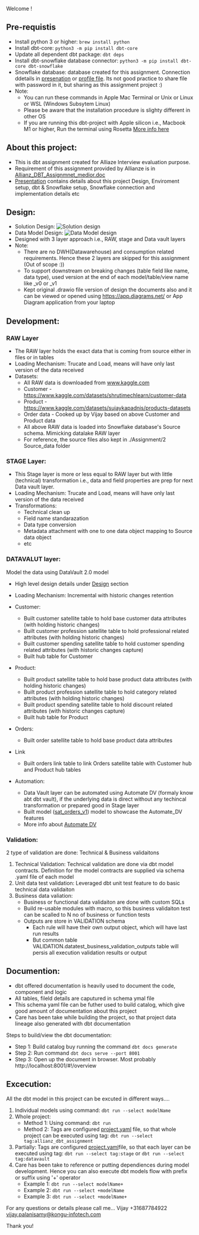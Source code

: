 Welcome !

## Pre-requistis
- Install python 3 or higher: `brew install python`
- Install dbt-core: `python3 -m pip install dbt-core`
- Update all dependent dbt package: `dbt deps`
- Install dbt-snowflake database connector: `python3 -m pip install dbt-core dbt-snowflake`
- Snowflake database: database created for this assignment. Connection ddetails in [presenation](3_Design/Presentation.pptx) or [profile file](3_Design/profiles.yml). Its not good practice to share file with password in it, but sharing as this assignment project :)
- Note:
    - You can run these commands in Apple Mac Terminal or Unix or Linux or WSL (Windows Subsytem Linux)
    - Please be aware that the installation procedure is slighty different in other OS
    - If you are running this dbt-project with Apple silicon i.e., Macbook M1 or higher, Run the terminal using Rosetta [More info here](https://support.apple.com/en-us/102527)


## About this project:
- This is dbt assignment created for Alliaze Interview evaluation purpose.
- Requirement of this assignment provided by Allianze is in [Allianz_DBT_Assignmnet_medior.doc](1_Requirements/Allianz_DBT_Assignmnet_medior.docx) 
- [Presentation](3_Design/Presentation.pptx) contains details about this project Design, Enviroment setup, dbt & Snowflake setup, Snowflake connection and implementation details etc 

## Design:
- Solution Design:
![Solution design](<3_Design/Solution Design.jpg>)
- Data Model Design:
![Data Model design](<3_Design/Data model - DWH.jpg>)
- Designed with 3 layer approach i.e., RAW, stage and Data vault layers
- Note: 
    - There are no DWH(Datawarehouse) and consumption related requirements. Hence these 2 layers are skipped for this assignment (Out of scope :))
    - To support downstream on breaking changes (table field like name, data type), used version at the end of each model/table/view name like _v0 or _v1
    - Kept original .drawio file version of design the documents also and it can be viewed or opened using https://app.diagrams.net/ or App Diagram application from your laptop

## Development:

### RAW Layer
- The RAW layer holds the exact data that is coming from source either in files or in tables
- Loading Mechanism: Trucate and Load, means will have only last version of the data received
- Datasets:
    - All RAW data is downloaded from www.kaggle.com
    - Customer - https://www.kaggle.com/datasets/shrutimechlearn/customer-data
    - Product - https://www.kaggle.com/datasets/sujaykapadnis/products-datasets
    - Order data - Cooked up by Vijay based on above Customer and Product data
    - All above RAW data is loaded into Snowflake database's Source schema. Mimicking datalake RAW layer
    - For reference, the source files also kept in ./Assignment/2 Source_data folder

### STAGE Layer: 
- This Stage layer is more or less equal to RAW layer but with little (technical) transformation i.e., data and field properties are prep for next Data vault layer.
- Loading Mechanism: Trucate and Load, means will have only last version of the data received
- Transformations:
    - Technical clean up
    - Field name standarazation
    - Data type conversion 
    - Metadata attachment with one to one data object mapping to Source data object
    - etc

### DATAVALUT layer:
Model the data using DataVault 2.0 model
- High level design details under [Design](https://github.com/vijay-palanisamy-1986/Allianz/tree/main?tab=readme-ov-file#design) section
- Loading Mechanism: Incremental with historic changes retention
- Customer:
    - Built customer satellite table to hold base customer data attributes (with holding historic changes)
    - Built customer profession satellite table to hold professional related attributes (with holding historic changes)
    - Built customer spending satellite table to hold customer spending related attributes (with historic changes capture)
    - Built hub table for Customer

- Product:
    - Built product satellite table to hold base product data attributes (with holding historic changes)
    - Built product profession satellite table to hold category related attributes (with holding historic changes)
    - Built product spending satellite table to hold discount related attributes (with historic changes capture)
    - Built hub table for Product

- Orders:
    - Built order satellite table to hold base product data attributes

- Link
    - Built orders link table to link Orders satellite table with Customer hub and Product hub tables

- Automation:
    - Data Vault layer can be automated using Automate DV (formaly know abt dbt vault), if the underlying data is direct without any techincal transformation or prepared good in Stage layer
    - Built model ([sat_orders_v1](4_dbt_project/models/datavault/sat/sat_orders_v1.sql)) model to showcase the Automate_DV features
    - More info about [Automate DV](https://automate-dv.readthedocs.io/en/latest/)


### Validation: 
2 type of validation are done: Technical & Business validaitons
1. Technical Validation: Technical validation are done via dbt model contracts. Definition for the model contracts are supplied via schema .yaml file of each model
2. Unit data test validation: Leveraged dbt unit test feature to do basic technical data validaiton
3. Business data valiation: 
    - Business or functional data validaiton are done with custom SQLs
    - Build re-usable modules with macro, so this business validaiton test can be scalled to N no of business or function tests
    - Outputs are store in VALIDATION schema
        - Each rule will have their own output object, which will have last run results
        - But common table VALIDATION.datatest_business_validation_outputs table will persis all execution validation results or output

## Documention:
- dbt offered documentation is heavily used to document  the code, component and logic
- All tables, fileld details are caputured in schema ymal file
- This schema yaml file can be futher used to build catalog, which give good amount of documentation about this project
- Care has been take while building the project, so that project data lineage also generated with dbt documentation

Steps to build/view the dbt documentation:
- Step 1: Build catalog buy running the command `dbt docs generate`
- Step 2: Run command `dbt docs serve --port 8001`
- Step 3: Open up the document in browser. Most probably http://localhost:8001/#!/overview 


## Excecution:
All the dbt model in this project can be excuted in different ways....
1. Individual models using command:  `dbt run --select modelName`
2. Whole project: 
    - Method 1: Using command:  `dbt run`
    - Method 2: Tags are configured [project.yaml](4_dbt_project/dbt_project.yml) file, so that whole project can be executed using tag: `dbt run --select tag:allianz_dbt_assignment`
3. Partially: Tags are configured [project.yaml](4_dbt_project/dbt_project.yml)file, so that each layer can be executed using tag: `dbt run --select tag:stage` or  `dbt run --select tag:datavault`
4. Care has been take to reference or putting dependiences during model development. Hence you can also execute dbt models flow with prefix or suffix using '+' operator
    - Example 1: `dbt run --select modelName+`
    - Example 2: `dbt run --select +modelName`
    - Example 3: `dbt run --select +modelName+`


For any questions or details please call me...
Vijay
+31687784922
vijay.palanisamy@kongu-infotech.com


Thank you!